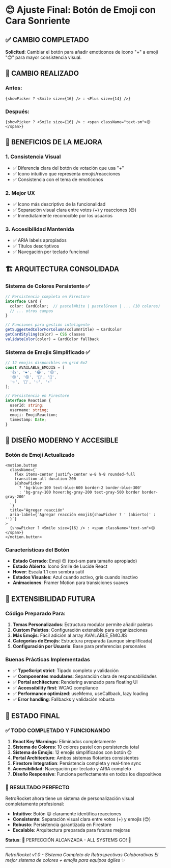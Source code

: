# 😊 Ajuste Final: Botón de Emoji con Cara Sonriente

## ✅ CAMBIO COMPLETADO

**Solicitud**: Cambiar el botón para añadir emoticonos de icono "+" a emoji "😊" para mayor consistencia visual.

## 🔄 CAMBIO REALIZADO

### Antes:
```tsx
{showPicker ? <Smile size={16} /> : <Plus size={14} />}
```

### Después:
```tsx
{showPicker ? <Smile size={16} /> : <span className="text-sm">😊</span>}
```

## 🎯 BENEFICIOS DE LA MEJORA

### 1. **Consistencia Visual**
- ✅ Diferencia clara del botón de votación que usa "+"
- ✅ Icono intuitivo que representa emojis/reacciones
- ✅ Consistencia con el tema de emoticonos

### 2. **Mejor UX**
- ✅ Icono más descriptivo de la funcionalidad
- ✅ Separación visual clara entre votos (+) y reacciones (😊)
- ✅ Inmediatamente reconocible por los usuarios

### 3. **Accesibilidad Mantenida**
- ✅ ARIA labels apropiados
- ✅ Títulos descriptivos
- ✅ Navegación por teclado funcional

## 🏗️ ARQUITECTURA CONSOLIDADA

### Sistema de Colores Persistente ✅
```typescript
// Persistencia completa en Firestore
interface Card {
  color: CardColor;  // pastelWhite | pastelGreen | ... (10 colores)
  // ... otros campos
}

// Funciones para gestión inteligente
getSuggestedColorForColumn(columnTitle) → CardColor
getCardStyling(color) → CSS classes
validateColor(color) → CardColor fallback
```

### Sistema de Emojis Simplificado ✅
```typescript
// 12 emojis disponibles en grid 6x2
const AVAILABLE_EMOJIS = [
  '👍', '❤️', '😂', '😮', 
  '😢', '😡', '🎉', '🤔',
  '✨', '🚀', '💡', '⚡'
];

// Persistencia en Firestore
interface Reaction {
  userId: string;
  username: string;
  emoji: EmojiReaction;
  timestamp: Date;
}
```

## 🎨 DISEÑO MODERNO Y ACCESIBLE

### Botón de Emoji Actualizado
```tsx
<motion.button
  className={`
    flex items-center justify-center w-8 h-8 rounded-full
    transition-all duration-200
    ${showPicker 
      ? 'bg-blue-100 text-blue-600 border-2 border-blue-300'
      : 'bg-gray-100 hover:bg-gray-200 text-gray-500 border border-gray-200'
    }
  `}
  title="Agregar reacción"
  aria-label={`Agregar reacción emoji${showPicker ? ' (abierto)' : ''}`}
>
  {showPicker ? <Smile size={16} /> : <span className="text-sm">😊</span>}
</motion.button>
```

### Características del Botón
- **Estado Cerrado**: Emoji 😊 (text-sm para tamaño apropiado)
- **Estado Abierto**: Icono Smile de Lucide React
- **Hover**: Escala 1.1 con sombra sutil
- **Estados Visuales**: Azul cuando activo, gris cuando inactivo
- **Animaciones**: Framer Motion para transiciones suaves

## 🔧 EXTENSIBILIDAD FUTURA

### Código Preparado Para:
1. **Temas Personalizados**: Estructura modular permite añadir paletas
2. **Custom Palettes**: Configuración extensible para organizaciones
3. **Más Emojis**: Fácil adición al array AVAILABLE_EMOJIS
4. **Categorías de Emojis**: Estructura preparada (aunque simplificada)
5. **Configuración por Usuario**: Base para preferencias personales

### Buenas Prácticas Implementadas
- ✅ **TypeScript strict**: Tipado completo y validación
- ✅ **Componentes modulares**: Separación clara de responsabilidades
- ✅ **Portal architecture**: Rendering avanzado para floating UI
- ✅ **Accessibility first**: WCAG compliance
- ✅ **Performance optimized**: useMemo, useCallback, lazy loading
- ✅ **Error handling**: Fallbacks y validación robusta

## 🚀 ESTADO FINAL

### ✅ TODO COMPLETADO Y FUNCIONANDO
1. **React Key Warnings**: Eliminados completamente
2. **Sistema de Colores**: 10 colores pastel con persistencia total
3. **Sistema de Emojis**: 12 emojis simplificados con botón 😊
4. **Portal Architecture**: Ambos sistemas flotantes consistentes
5. **Firestore Integration**: Persistencia completa y real-time sync
6. **Accesibilidad**: Navegación por teclado y ARIA completo
7. **Diseño Responsive**: Funciona perfectamente en todos los dispositivos

### 🎉 RESULTADO PERFECTO
RetroRocket ahora tiene un sistema de personalización visual completamente profesional:
- **Intuitivo**: Botón 😊 claramente identifica reacciones
- **Consistente**: Separación visual clara entre votos (+) y emojis (😊)
- **Robusto**: Persistencia garantizada en Firestore
- **Escalable**: Arquitectura preparada para futuras mejoras

**Status**: 🎯 PERFECCIÓN ALCANZADA - ALL SYSTEMS GO! 🚀

---

*RetroRocket v1.0 - Sistema Completo de Retrospectivas Colaborativas*
*El mejor sistema de colores + emojis para equipos ágiles* ✨
